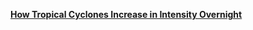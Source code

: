 **[How Tropical Cyclones Increase in Intensity Overnight](https://eos.org/editor-highlights/how-tropical-cyclones-increase-in-intensity-overnight)**
